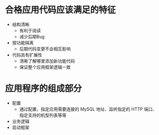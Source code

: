 # 合格应用代码应该满足的特征
- 结构清晰
	- 有利于阅读
	- 减少后期Bug
- 按功能隔离
	- 后期代码变更不会相互影响
- 代码具有扩展性
	- 清晰了解哪里添加新功能代码
	- 保证整个应用框架逻辑一致

# 应用程序的组成部分
- 配置
	- 通过配置，指定应用需要连接的 MySQL 地址、监听指定的 HTTP 端口、指定支持的机型列表等等
- 业务逻辑
- 启动框架